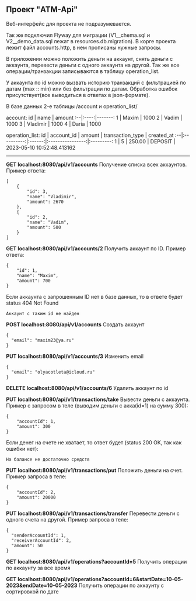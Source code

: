 ## Проект "ATM-Api"
Веб-интерфейс для проекта не подразумевается. 

Так же подключил Flyway для миграции (V1__chema.sql и V2__demo_data.sql лежат в resources.db.migration). В корге проекта лежит файл accounts.http, в нем прописаны нужные запросы.

В приложении можно положить деньги на аккаунт, снять деньги с аккаунта, перевести деньги с одного аккаунта на другой. Так же все операции/транзакции записываются в таблицу operation_list. 

У аккаунта по id можно вызвать историю транзакций с фильтрацией по датам (max :: min) или без фильтрации по датам. Обработка ошибок присутствует(все выводиться в ответах в json-формате).

В базе данных 2-е таблицы /account и operation_list/

account:
id | name | amount
:--|:----:|-------:
1 | Maxim | 1000
2 | Vadim | 1000
3 | Vladimir | 1000
4 | Daria | 1000

operation_list:
id | account_id | amount | transaction_type | created_at
:--|:----------:|:------:|:----------------:|:---------:
1 | 5 | 250.00 | DEPOSIT | 2023-05-10 10:52:48.413162

---

__GET localhost:8080/api/v1/accounts__
Получение списка всех аккаунтов. Пример ответа:
```
[
    {
        "id": 3,
        "name": "Vladimir",
        "amount": 2670
    },
    {
        "id": 2,
        "name": "Vadim",
        "amount": 500
    }
]

```

__GET localhost:8080/api/v1/accounts/2__
Получить аккаунт по ID. Пример ответа:
```
{
    "id": 1,
    "name": "Maxim",
    "amount": 700
}
```
Если аккаунта с запрошенным ID нет в базе данных, то в ответе будет status 404 Not Found
```
Аккаунт с таким id не найден
```

__POST localhost:8080/api/v1/accounts__
Создать аккаунт
```
{
  "email": "maxim23@ya.ru"
}
```

__PUT localhost:8080/api/v1/accounts/3__
Изменить email
```
{
  "email": "olyacotleta@icloud.ru"
}
```

__DELETE localhost:8080/api/v1/accounts/6__
Удалить аккаунт по id



__PUT localhost:8080/api/v1/transactions/take__
Вывести деньги с аккаунта. Пример с запросом в теле (выводим деньги с акка(id=1) на сумму 300):
```
{
    "accountId": 1,
    "amount": 300
}
```
Если денег на счете не хватает, то ответ будет (status 200 OK, так как ошибки нет):
```
На балансе не достаточно средств
```

__PUT localhost:8080/api/v1/transactions/put__
Положить деньги на счет. Пример запроса в теле:
```
{
    "accountId": 2,
    "amount": 20000
}
```

__PUT localhost:8080/api/v1/transactions/transfer__
Перевести деньги с одного счета на другой. Пример запроса в теле:
```
{
  "senderAccountId": 1,
  "receiverAccountId": 2,
  "amount": 50
}
```

__GET localhost:8080/api/v1/operations?accountId=5__
Получить операции по аккаунту за все время

__GET localhost:8080/api/v1/operations?accountId=6&startDate=10-05-2023&endDate=10-05-2023__
Получить операции по аккаунту с сортировкой по дате
